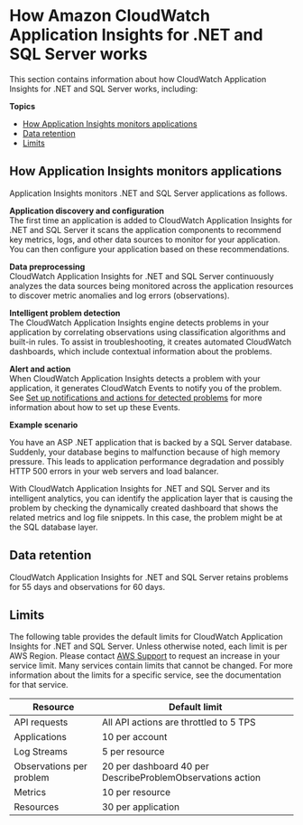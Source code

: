 # How Amazon CloudWatch Application Insights for \.NET and SQL Server works<a name="appinsights-how-works"></a>

This section contains information about how CloudWatch Application Insights for \.NET and SQL Server works, including:

**Topics**
+ [How Application Insights monitors applications](#appinsights-how-works-sub)
+ [Data retention](#appinsights-retention)
+ [Limits](#appinsights-limits)

## How Application Insights monitors applications<a name="appinsights-how-works-sub"></a>

Application Insights monitors \.NET and SQL Server applications as follows\.

**Application discovery and configuration**  
The first time an application is added to CloudWatch Application Insights for \.NET and SQL Server it scans the application components to recommend key metrics, logs, and other data sources to monitor for your application\. You can then configure your application based on these recommendations\. 

**Data preprocessing**  
CloudWatch Application Insights for \.NET and SQL Server continuously analyzes the data sources being monitored across the application resources to discover metric anomalies and log errors \(observations\)\. 

**Intelligent problem detection**  
The CloudWatch Application Insights engine detects problems in your application by correlating observations using classification algorithms and built\-in rules\. To assist in troubleshooting, it creates automated CloudWatch dashboards, which include contextual information about the problems\. 

**Alert and action**  
When CloudWatch Application Insights detects a problem with your application, it generates CloudWatch Events to notify you of the problem\. See [Set up notifications and actions for detected problems](appinsights-setting-up.md#appinsights-cloudwatch-events) for more information about how to set up these Events\. 

**Example scenario**

You have an ASP \.NET application that is backed by a SQL Server database\. Suddenly, your database begins to malfunction because of high memory pressure\. This leads to application performance degradation and possibly HTTP 500 errors in your web servers and load balancer\.

With CloudWatch Application Insights for \.NET and SQL Server and its intelligent analytics, you can identify the application layer that is causing the problem by checking the dynamically created dashboard that shows the related metrics and log file snippets\. In this case, the problem might be at the SQL database layer\.

## Data retention<a name="appinsights-retention"></a>

CloudWatch Application Insights for \.NET and SQL Server retains problems for 55 days and observations for 60 days\.

## Limits<a name="appinsights-limits"></a>

The following table provides the default limits for CloudWatch Application Insights for \.NET and SQL Server\. Unless otherwise noted, each limit is per AWS Region\. Please contact [AWS Support](https://console.aws.amazon.com/support/home#/case/create?issueType=technical) to request an increase in your service limit\. Many services contain limits that cannot be changed\. For more information about the limits for a specific service, see the documentation for that service\. 


| Resource  | Default limit | 
| --- | --- | 
|  API requests  |  All API actions are throttled to 5 TPS  | 
| Applications  |  10 per account  | 
| Log Streams  |  5 per resource  | 
| Observations per problem  |  20 per dashboard 40 per DescribeProblemObservations action  | 
| Metrics |  10 per resource  | 
| Resources  |  30 per application  | 